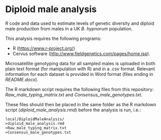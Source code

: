 # Diploid male analysis

R code and data used to estimate levels of genetic diversity and diploid male production from males in a UK _B. hypnorum_ population.

This analysis requires the following programs:
* R (https://www.r-project.org/)
* Cervus software (http://www.fieldgenetics.com/pages/home.jsp).

Microsatellite genotyping data for all sampled males is uploaded in both plain text format (for manipulation with R) and in a _.csv_ format. Relevant information for each dataset is provided in Word format (files ending in _README.docx_).

The R markdown script requires the following files from this repository: _Raw_male_typing_matrix.txt_ and _Consensus_male_genotypes.txt_.

These files should then be placed in the same folder as the R markdown script (_diploid_male_analysis.rmd_) before the analysis is run, i.e.:

    local/DiploidMaleAnalysis/
    >diploid_male_analysis.rmd
    >Raw_male_typing_matrix.txt
    >Consensus_male_genotypes.txt
